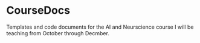 # CourseDocs
Templates and code documents for the AI and Neurscience course I will be teaching from October through Decmber.
